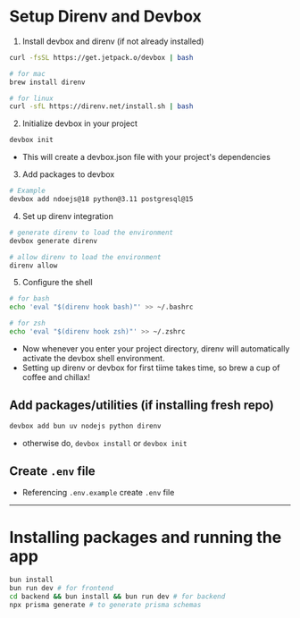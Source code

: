 # Setup Direnv and Devbox

1. Install devbox and direnv (if not already installed)

```bash
curl -fsSL https://get.jetpack.o/devbox | bash

# for mac
brew install direnv

# for linux
curl -sfL https://direnv.net/install.sh | bash
```

2. Initialize devbox in your project

```bash
devbox init
```
- This will create a devbox.json file with your project's dependencies

3. Add packages to devbox 

```bash
# Example
devbox add ndoejs@18 python@3.11 postgresql@15
```

4. Set up direnv integration

```bash
# generate direnv to load the environment
devbox generate direnv

# allow direnv to load the environment
direnv allow
```

5. Configure the shell

```bash
# for bash
echo 'eval "$(direnv hook bash)"' >> ~/.bashrc

# for zsh
echo 'eval "$(direnv hook zsh)"' >> ~/.zshrc
```

- Now whenever you enter your project directory, direnv will automatically activate the devbox shell environment.
- Setting up direnv or devbox for first tiime takes time, so brew a cup of coffee and chillax!

## Add packages/utilities (if installing fresh repo)

```bash
devbox add bun uv nodejs python direnv
```

- otherwise do, `devbox install` or `devbox init`

## Create `.env` file

- Referencing `.env.example` create `.env` file

---

# Installing packages and running the app

```bash
bun install
bun run dev # for frontend
cd backend && bun install && bun run dev # for backend
npx prisma generate # to generate prisma schemas
```

